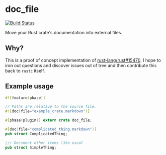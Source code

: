 # doc_file

[![Build Status][travis-img]][travis]

Move your Rust crate's documentation into external files.

## Why?

This is a proof of concept implementation of [rust-lang/rust#15470][issue].
I hope to iron out questions and discover issues out of tree and then
contribute this back to `rustc` itself.

## Example usage

```rust
#![feature(phase)]

// Paths are relative to the source file.
#![doc(file="example_crate.markdown")]

#[phase(plugin)] extern crate doc_file;

#[doc(file="complicated_thing.markdown")]
pub struct ComplicatedThing;

/// Document other items like usual
pub struct SimpleThing;
```

[travis]: https://travis-ci.org/tomjakubowski/doc_file
[travis-img]: https://travis-ci.org/tomjakubowski/doc_file.svg
[issue]: https://github.com/rust-lang/rust/issues/15470

